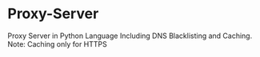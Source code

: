 # Proxy-Server
Proxy Server in Python Language Including DNS Blacklisting and Caching. Note: Caching only for HTTPS
